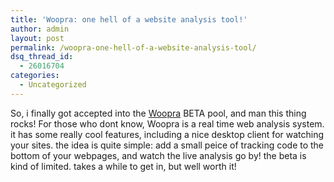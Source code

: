 ```yaml
---
title: 'Woopra: one hell of a website analysis tool!'
author: admin
layout: post
permalink: /woopra-one-hell-of-a-website-analysis-tool/
dsq_thread_id:
  - 26016704
categories:
  - Uncategorized
---
```

So, i finally got accepted into the [Woopra][1] BETA pool, and man this thing rocks! For those who dont know, Woopra is a real time web analysis system. it has some really cool features, including a nice desktop client for watching your sites. the idea is quite simple: add a small peice of tracking code to the bottom of your webpages, and watch the live analysis go by! the beta is kind of limited. takes a while to get in, but well worth it!

 [1]: http://www.woopra.com